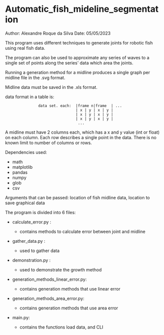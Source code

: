 # Automatic_fish_mideline_segmentation

Author: Alexandre Roque da Silva
Date: 05/05/2023

This program uses different techniques to generate joints for robotic fish using real fish data.

The program can also be used to approximate any series of waves to a single set of points along the series' data which area the joints.

Running a generation method for a midline produces a single graph per midline file in the .svg format.

Midline data must be saved in the .xls format. 

data format in a table is:

                   data set. each:  |frame n|frame  | ...
                                    | x | y | x | y |
                                    | x | y | x | y |
                                    | x | y | x | y |
                                     ...

A midline must have 2 columns each, which has a x and y value (int or float) on each column. 
Each row describes a single point in the data. 
There is no known limit to number of columns or rows.


Dependencies used:
- math
- matplotlib
- pandas
- numpy
- glob
- csv

Arguments that can be passed:
location of fish midline data, location to save graphical data

The program is divided into 6 files:
- calculate_error.py : 
  - contains methods to calculate error between joint and midline
  

- gather_data.py :
  - used to gather data


- demonstration.py :
  - used to demonstrate the growth method


- generation_methods_linear_error.py:
  - contains generation methods that use linear error 


- generation_methods_area_error.py:
  - contains generation methods that use area error 

- main.py:
  - contains the functions load data, and CLI